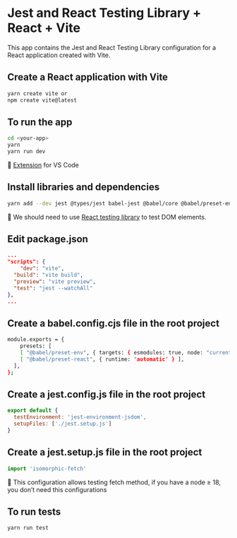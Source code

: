 # Jest and React Testing Library + React + Vite

This app contains the Jest and React Testing Library configuration for a React application created with Vite.

## Create a React application with Vite

```bash
yarn create vite or
npm create vite@latest
```

## To run the app

```bash
cd <your-app>
yarn
yarn run dev
```

🚧 [Extension](https://marketplace.visualstudio.com/items?itemName=burkeholland.simple-react-snippets) for VS Code

## Install libraries and dependencies

```bash
yarn add --dev jest @types/jest babel-jest @babel/core @babel/preset-env isomorphic-fetch @testing-library/react jest-environment-jsdom @babel/preset-react
```

🚧 We should need to use [React testing library](https://testing-library.com/docs/react-testing-library/intro) to test DOM elements.

## Edit package.json

```json
...
"scripts": {
	"dev": "vite",
  "build": "vite build",
  "preview": "vite preview",
  "test": "jest --watchAll"
},
...
```

## Create a **babel.config.cjs** file in the root project

```bash
module.exports = {
	presets: [
    [ "@babel/preset-env", { targets: { esmodules: true, node: "current" } } ],
    [ "@babel/preset-react", { runtime: 'automatic' } ],
  ],
};
```

## Create a **jest.config.js** file in the root project

```jsx
export default {
  testEnvironment: 'jest-environment-jsdom',
  setupFiles: ['./jest.setup.js']
}
```

## Create a **jest.setup.js** file in the root project

```jsx
import 'isomorphic-fetch'
```

🚧 This configuration allows testing fetch method, if you have a node ≥ 18, you don’t need this configurations

## To run tests

```bash
yarn run test
```